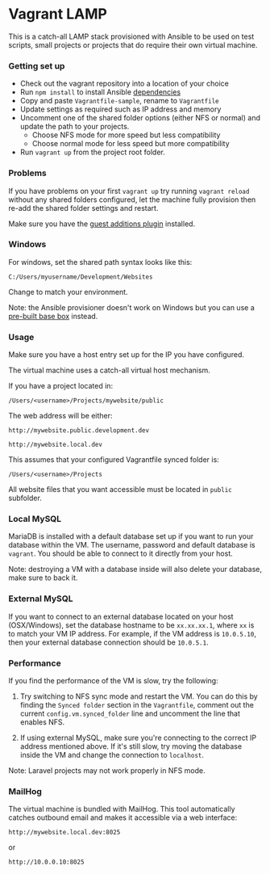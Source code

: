 # Vagrant LAMP #

This is a catch-all LAMP stack provisioned with Ansible to be used on test scripts, small projects or projects that do require their own virtual machine.

### Getting set up ###

* Check out the vagrant repository into a location of your choice
* Run `npm install` to install Ansible [dependencies](https://github.com/scottjs/ansible-provision)
* Copy and paste `Vagrantfile-sample`, rename to `Vagrantfile`
* Update settings as required such as IP address and memory
* Uncomment one of the shared folder options (either NFS or normal) and update the path to your projects. 
	* Choose NFS mode for more speed but less compatibility
	* Choose normal mode for less speed but more compatibility
* Run `vagrant up` from the project root folder.

### Problems

If you have problems on your first `vagrant up` try running `vagrant reload` without any shared folders configured, let the machine fully provision then re-add the shared folder settings and restart. 

Make sure you have the [guest additions plugin](https://github.com/dotless-de/vagrant-vbguest) installed. 

### Windows ###

For windows, set the shared path syntax looks like this:

`C:/Users/myusername/Development/Websites`

Change to match your environment.

Note: the Ansible provisioner doesn't work on Windows but you can use a [pre-built base box](https://atlas.hashicorp.com/scottjs/boxes/centos7-apache-mariadb-php) instead. 

### Usage ###

Make sure you have a host entry set up for the IP you have configured.

The virtual machine uses a catch-all virtual host mechanism. 

If you have a project located in:

`/Users/<username>/Projects/mywebsite/public`

The web address will be either:

`http://mywebsite.public.development.dev`

`http://mywebsite.local.dev`

This assumes that your configured Vagrantfile synced folder is:

`/Users/<username>/Projects`

All website files that you want accessible must be located in `public` subfolder. 

### Local MySQL ###

MariaDB is installed with a default database set up if you want to run your database within the VM. The username, password and default database is `vagrant`. You should be able to connect to it directly from your host. 

Note: destroying a VM with a database inside will also delete your database, make sure to back it.

### External MySQL ###

If you want to connect to an external database located on your host (OSX/Windows), set the database hostname to be `xx.xx.xx.1`, where `xx` is to match your VM IP address. For example, if the VM address is `10.0.5.10`, then your external database connection should be `10.0.5.1`.

### Performance ###

If you find the performance of the VM is slow, try the following:

1. Try switching to NFS sync mode and restart the VM. You can do this by finding the `Synced folder` section in the `Vagrantfile`, comment out the current `config.vm.synced_folder` line and uncomment the line that enables NFS.

2. If using external MySQL, make sure you're connecting to the correct IP address mentioned above. If it's still slow, try moving the database inside the VM and change the connection to `localhost`.

Note: Laravel projects may not work properly in NFS mode.

### MailHog ###

The virtual machine is bundled with MailHog. This tool automatically catches outbound email and makes it accessible via a web interface:

`http://mywebsite.local.dev:8025`

or 

`http://10.0.0.10:8025`